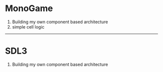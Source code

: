 # MonoGame
1) Building my own component based architecture
2) simple cell logic
---

# SDL3
1) Building my own component based architecture


